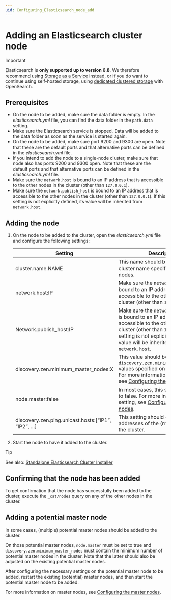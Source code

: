 ```yaml
---
uid: Configuring_Elasticsearch_node_add
---
```


# Adding an Elasticsearch cluster node

> [!IMPORTANT]
> Elasticsearch is **only supported up to version 6.8**. We therefore recommend using [Storage as a Service](xref:STaaS) instead, or if you do want to continue using self-hosted storage, using [dedicated clustered storage](xref:Dedicated_clustered_storage) with OpenSearch.

## Prerequisites

- On the node to be added, make sure the data folder is empty. In the *elasticsearch.yml* file, you can find the data folder in the `path.data` setting.
- Make sure the Elasticsearch service is stopped. Data will be added to the data folder as soon as the service is started again.
- On the node to be added, make sure port 9200 and 9300 are open. Note that these are the default ports and that alternative ports can be defined in the *elasticsearch.yml* file.
- If you intend to add the node to a single-node cluster, make sure that node also has ports 9200 and 9300 open. Note that these are the default ports and that alternative ports can be defined in the *elasticsearch.yml* file.
- Make sure the `network.host` is bound to an IP address that is accessible to the other nodes in the cluster (other than `127.0.0.1`).
- Make sure the `network.publish_host` is bound to an IP address that is accessible to the other nodes in the cluster (other than `127.0.0.1`). If this setting is not explicitly defined, its value will be inherited from `network.host`.

## Adding the node

1. On the node to be added to the cluster, open the *elasticsearch.yml* file and configure the following settings:

    | Setting | Description |
    |---------|-------------|
    | cluster.name:NAME | This name should be identical to the cluster name specified on the other nodes. |
    | network.host:IP | Make sure the `network.host` is bound to an IP address that is accessible to the other nodes in the cluster (other than `127.0.0.1`). |
    | Network.publish_host:IP | Make sure the `network.publish_host` is bound to an IP address that is accessible to the other nodes in the cluster (other than `127.0.0.1`). If this setting is not explicitly defined, its value will be inherited from `network.host`. |
    | discovery.zen.minimum_master_nodes:X | This value should be identical to the `discovery.zen.minimum_master_nodes` values specified on the other nodes. For more information on this setting, see [Configuring the master nodes](xref:Configuring_master_Elasticsearch_nodes). |
    | node.master:false | In most cases, this setting will be set to false. For more information on this setting, see [Configuring the master nodes](xref:Configuring_master_Elasticsearch_nodes). |
    | discovery.zen.ping.unicast.hosts:[“IP1”, “IP2”, ...] | This setting should contain the IP addresses of the (master) nodes in the cluster. |

1. Start the node to have it added to the cluster.

> [!TIP]
> See also: [Standalone Elasticsearch Cluster Installer](xref:Standalone_Elasticsearch_Cluster_Installer)

## Confirming that the node has been added

To get confirmation that the node has successfully been added to the cluster, execute the `_cat/nodes` query on any of the other nodes in the cluster.

## Adding a potential master node

In some cases, (multiple) potential master nodes should be added to the cluster.

On those potential master nodes, `node.master` must be set to true and `discovery.zen.minimum_master_nodes` must contain the minimum number of potential master nodes in the cluster. Note that the latter should also be adjusted on the existing potential master nodes.

After configuring the necessary settings on the potential master node to be added, restart the existing (potential) master nodes, and then start the potential master node to be added.

For more information on master nodes, see [Configuring the master nodes](xref:Configuring_master_Elasticsearch_nodes).
